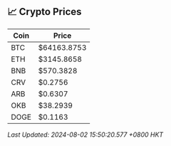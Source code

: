 ## 📈 Crypto Prices

| Coin | Price |
| ---- | ----- |
| BTC | $64163.8753 |
| ETH | $3145.8658 |
| BNB | $570.3828 |
| CRV | $0.2756 |
| ARB | $0.6307 |
| OKB | $38.2939 |
| DOGE | $0.1163 |

_Last Updated: 2024-08-02 15:50:20.577 +0800 HKT_
